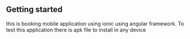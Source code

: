 ## Getting started

this is booking mobile application using ionic using angular framework.
To test this application there is apk file to install in any device
